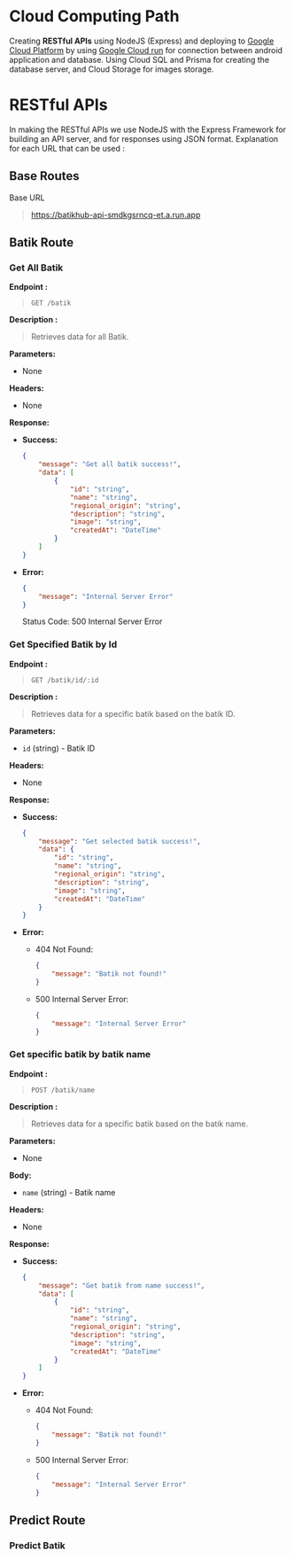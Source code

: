 # Cloud Computing Path

Creating **RESTful APIs** using NodeJS (Express) and deploying to [Google Cloud Platform](https://cloud.google.com) by using [Google Cloud run](https://cloud.google.com/run) for connection between android application and database. Using Cloud SQL and Prisma for creating the database server, and Cloud Storage for images storage.

# RESTful APIs
In making the RESTful APIs we use NodeJS with the Express Framework for building an API server, and for responses using JSON format.
Explanation for each URL that can be used :

## Base Routes

Base URL
> https://batikhub-api-smdkgsrncq-et.a.run.app

## Batik Route

### Get All Batik 

**Endpoint :**

> `GET /batik`

**Description :**

> Retrieves data for all Batik. 

**Parameters:**
- None

**Headers:**
- None

**Response:**

- **Success:**
    ```json
    {
        "message": "Get all batik success!",
        "data": [
            {
                "id": "string",
                "name": "string",
                "regional_origin": "string",
                "description": "string",
                "image": "string",
                "createdAt": "DateTime"
            }
        ]
    }
    ```

- **Error:**
    ```json
    {
        "message": "Internal Server Error"
    }
    ```
    Status Code: 500 Internal Server Error

### Get Specified Batik by Id

**Endpoint :**

> `GET /batik/id/:id`

**Description :**

> Retrieves data for a specific batik based on the batik ID.

**Parameters:**
- `id` (string) - Batik ID

**Headers:**
- None

**Response:**

- **Success:**
    ```json
    {
        "message": "Get selected batik success!",
        "data": {
            "id": "string",
            "name": "string",
            "regional_origin": "string",
            "description": "string",
            "image": "string",
            "createdAt": "DateTime"
        }
    }
    ```

- **Error:**
    - 404 Not Found:
        ```json
        {
            "message": "Batik not found!"
        }
        ```
    - 500 Internal Server Error:
        ```json
        {
            "message": "Internal Server Error"
        }
        ```

### Get specific batik by batik name 

**Endpoint :**

> `POST /batik/name`

**Description :**

> Retrieves data for a specific batik based on the batik name.

**Parameters:**
- None

**Body:**
- `name` (string) - Batik name

**Headers:**
- None

**Response:**

- **Success:**
    ```json
    {
        "message": "Get batik from name success!",
        "data": [
            {
                "id": "string",
                "name": "string",
                "regional_origin": "string",
                "description": "string",
                "image": "string",
                "createdAt": "DateTime"
            }
        ]
    }
    ```

- **Error:**
    - 404 Not Found:
        ```json
        {
            "message": "Batik not found!"
        }
        ```
    - 500 Internal Server Error:
        ```json
        {
            "message": "Internal Server Error"
        }
        ```

## Predict Route

### Predict Batik 

